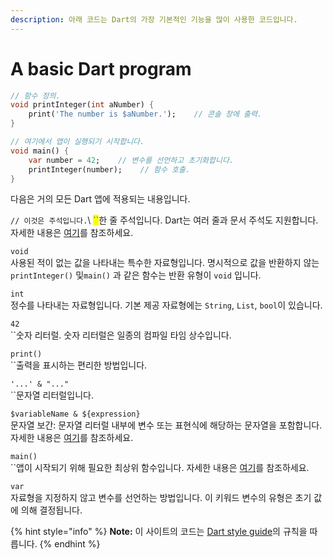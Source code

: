 ```yaml
---
description: 아래 코드는 Dart의 가장 기본적인 기능을 많이 사용한 코드입니다.
---
```


# A basic Dart program

```dart
// 함수 정의.
void printInteger(int aNumber) {
    print('The number is $aNumber.');    // 콘솔 창에 출력.
}

// 여기에서 앱이 실행되기 시작합니다.
void main() {
    var number = 42;    // 변수를 선언하고 초기화합니다.
    printInteger(number);    // 함수 호출.
}
```

다음은 거의 모든 Dart 앱에 적용되는 내용입니다.

`// 이것은 주석입니다.`\ <mark style="color:green;">``</mark>한 줄 주석입니다. Dart는 여러 줄과 문서 주석도 지원합니다. 자세한 내용은 [여기](https://dart.dev/guides/language/language-tour#comments)를 참조하세요.

`void`\
사용된 적이 없는 값을 나타내는 특수한 자료형입니다. 명시적으로 값을 반환하지 않는 `printInteger()`  및`main()` 과 같은 함수는 반환 유형이 `void` 입니다.

`int`\
정수를 나타내는 자료형입니다. 기본 제공 자료형에는 `String`, `List`, `bool`이 있습니다.

`42`\
``숫자 리터럴. 숫자 리터럴은 일종의 컴파일 타임 상수입니다.

`print()`\
``출력을 표시하는 편리한 방법입니다.

`'...' & "..."`\
``문자열 리터럴입니다.

`$variableName & ${expression}`\
문자열 보간: 문자열 리터럴 내부에 변수 또는 표현식에 해당하는 문자열을 포함합니다. 자세한 내용은 [여기](https://dart.dev/guides/language/language-tour#strings)를 참조하세요.

`main()`\
``앱이 시작되기 위해 필요한 최상위 함수입니다. 자세한 내용은 [여기](https://dart.dev/guides/language/language-tour#the-main-function)를 참조하세요.

`var`\
자료형을 지정하지 않고 변수를 선언하는 방법입니다. 이 키워드 변수의 유형은 초기 값에 의해 결정됩니다.

{% hint style="info" %}
**Note:** 이 사이트의 코드는 [Dart style guide](https://dart.dev/guides/language/effective-dart/style)의 규칙을 따릅니다.
{% endhint %}
